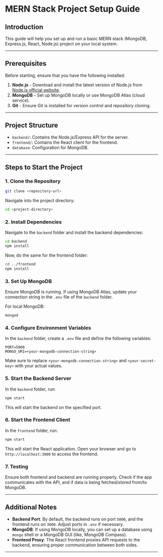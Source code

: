 # MERN Stack Project Setup Guide

## Introduction

This guide will help you set up and run a basic MERN stack (MongoDB, Express.js, React, Node.js) project on your local system.

---

## Prerequisites

Before starting, ensure that you have the following installed:

1. **Node.js** - Download and install the latest version of Node.js from [Node.js official website](https://nodejs.org/).
2. **MongoDB** - Set up MongoDB locally or use MongoDB Atlas (cloud service).
3. **Git** - Ensure Git is installed for version control and repository cloning.

---

## Project Structure

- `backend/`: Contains the Node.js/Express API for the server.
- `frontend/`: Contains the React client for the frontend.
- `database`: Configuration for MongoDB.
  
---

## Steps to Start the Project

### 1. Clone the Repository

```bash
git clone <repository-url>
```

Navigate into the project directory:
```bash
cd <project-directory>
```

### 2. Install Dependencies

Navigate to the `backend` folder and install the backend dependencies:

```bash
cd backend
npm install
```

Now, do the same for the frontend folder:

```bash
cd ../frontend
npm install
```

### 3. Set Up MongoDB

Ensure MongoDB is running. If using MongoDB Atlas, update your connection string in the `.env` file of the `backend` folder.

For local MongoDB:

```bash
mongod
```

### 4. Configure Environment Variables

In the `backend` folder, create a `.env` file and define the following variables:

```
PORT=5000
MONGO_URI=<your-mongodb-connection-string>
```

Make sure to replace `<your-mongodb-connection-string>` and `<your-secret-key>` with your actual values.

### 5. Start the Backend Server

In the `backend` folder, run:

```bash
npm start
```

This will start the backend on the specified port.

### 6. Start the Frontend Client

In the `frontend` folder, run:

```bash
npm start
```

This will start the React application. Open your browser and go to `http://localhost:3000` to access the frontend.

### 7. Testing

Ensure both frontend and backend are running properly. Check if the app communicates with the API, and if data is being fetched/stored from/to MongoDB.

---

## Additional Notes

- **Backend Port**: By default, the backend runs on port `5000`, and the frontend runs on `3000`. Adjust ports in `.env` if necessary.
- **MongoDB**: If using MongoDB locally, you can set up a database using `mongo` shell or a MongoDB GUI (like, MongoDB Compass).
- **Frontend Proxy**: The React frontend proxies API requests to the backend, ensuring proper communication between both sides.

---

